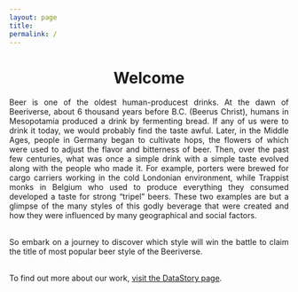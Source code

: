 ```yaml
---
layout: page
title: 
permalink: /
---
```


<div style="text-align: center;">
  <h1> Welcome </h1>
</div>

<div style="text-align: justify;">
Beer is one of the oldest human-producest drinks. At the dawn of Beeriverse, about 6 thousand years before B.C. (Beerus Christ), humans in Mesopotamia produced a drink by fermenting bread. If any of us were to drink it today, we would probably find the taste awful. Later, in the Middle Ages, people in Germany began to cultivate hops,  the flowers of which were used to adjust the flavor and bitterness of beer. Then, over the past few centuries, what was once a simple drink with a simple taste evolved along with the people who made it. For example, porters were brewed for cargo carriers working in the cold Londonian environment, while Trappist monks in Belgium who used to produce everything they consumed developed a taste for strong “tripel” beers. These two examples are but a glimpse of the many styles of this godly beverage that were created and how they were influenced by many geographical and social factors.  <br>
<br>

So embark on a journey to discover which style will win the battle to claim the title of most popular beer style of the Beeriverse. <br>
<br>

To find out more about our work, <a href="https://tcastal.github.io/dondada/datastory.html">visit the DataStory page</a>.
</div>